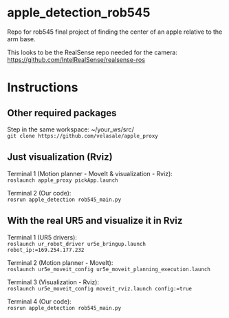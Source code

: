 # apple_detection_rob545
Repo for rob545 final project of finding the center of an apple relative to the arm base.


This looks to be the RealSense repo needed for the camera:
https://github.com/IntelRealSense/realsense-ros

# Instructions

## Other required packages
Step in the same workspace: ~/your_ws/src/  
`git clone https://github.com/velasale/apple_proxy`

## Just visualization (Rviz) 
Terminal 1 (Motion planner - MoveIt & visualization - Rviz):  
`roslaunch apple_proxy pickApp.launch`

Terminal 2 (Our code):  
`rosrun apple_detection rob545_main.py`

## With the real UR5 and visualize it in Rviz
Terminal 1 (UR5 drivers):  
`roslaunch ur_robot_driver ur5e_bringup.launch robot_ip:=169.254.177.232`

Terminal 2 (Motion planner - MoveIt):  
`roslaunch ur5e_moveit_config ur5e_moveit_planning_execution.launch`

Terminal 3 (Visualization - Rviz):  
`roslaunch ur5e_moveit_config moveit_rviz.launch config:=true`

Terminal 4 (Our code):  
`rosrun apple_detection rob545_main.py`


